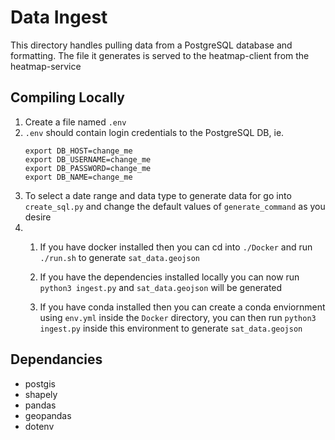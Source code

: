 # Data Ingest

This directory handles pulling data from a PostgreSQL database and formatting. The file it generates is served to the heatmap-client from the heatmap-service

## Compiling Locally

1. Create a file named `.env` 
2. `.env`  should contain login credentials to the PostgreSQL DB, ie.
   ```
   export DB_HOST=change_me
   export DB_USERNAME=change_me
   export DB_PASSWORD=change_me
   export DB_NAME=change_me
   ```
3.  To select a date range and data type to generate data for go into `create_sql.py` and change the default values of `generate_command` as you desire 
4.  1)  If you have docker installed then you can cd into `./Docker` and run `./run.sh` to generate `sat_data.geojson`
    2)  If you have the dependencies installed locally you can now run `python3 ingest.py` and `sat_data.geojson` will be generated

    3)  If you have conda installed then you can create a conda enviornment using `env.yml` inside the `Docker` directory, you can then run `python3 ingest.py` inside this environment to generate `sat_data.geojson`


## Dependancies
- postgis
- shapely
- pandas
- geopandas
- dotenv